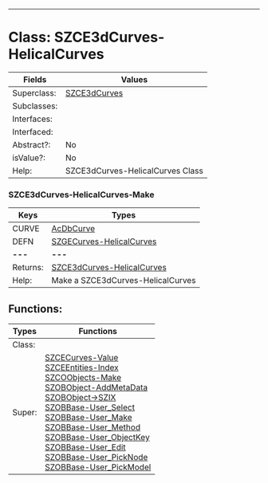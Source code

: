 ---------

# Class:	SZCE3dCurves-HelicalCurves

| Fields | Values |
| --------- | --------- |
| Superclass: | [SZCE3dCurves](SZCE3dCurves.html) |
| Subclasses: |  |
| Interfaces: |  |
| Interfaced: |  |
| Abstract?: | No |
| isValue?: | No |
| Help: | SZCE3dCurves-HelicalCurves Class |

### SZCE3dCurves-HelicalCurves-Make

| Keys | Types |
| --------- | --------- |
| CURVE | [AcDbCurve](AcDbCurve.html) |
| DEFN | [SZGECurves-HelicalCurves](SZGECurves-HelicalCurves.html) |
| **---** | **---** |
| Returns: | [SZCE3dCurves-HelicalCurves](SZCE3dCurves-HelicalCurves.html) |
| Help: | Make a SZCE3dCurves-HelicalCurves |


## Functions:

| Types | Functions |
| --------- | --------- |
| Class: |  |
| Super: | [SZCECurves-Value](SZCECurves.html) <br> [SZCEEntities-Index](SZCEEntities.html) <br> [SZCOObjects-Make](SZCOObjects.html) <br> [SZOBObject-AddMetaData](SZOBObject.html) <br> [SZOBObject->SZIX](SZOBObject.html) <br> [SZOBBase-User_Select](SZOBBase.html) <br> [SZOBBase-User_Make](SZOBBase.html) <br> [SZOBBase-User_Method](SZOBBase.html) <br> [SZOBBase-User_ObjectKey](SZOBBase.html) <br> [SZOBBase-User_Edit](SZOBBase.html) <br> [SZOBBase-User_PickNode](SZOBBase.html) <br> [SZOBBase-User_PickModel](SZOBBase.html) |


